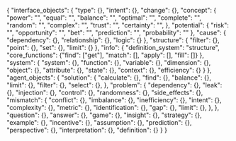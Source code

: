 {
	"interface_objects": {
		"type": {},
		"intent": {},
		"change": {},
		"concept": {
			"power": "",
			"equal": "",
			"balance": "",
			"optimal": "",
			"complete": "",
			"random": "",
			"complex": "",
			"trust": "",
			"certainty": "",
		},
		"potential": {
			"risk": "",
			"opportunity": "",
			"bet": "",
			"prediction": "",
			"probability": ""
		},
		"cause": {
			"dependency": {},
			"relationship": {},
			"logic": {}
		},
		"structure": {
			"filter": {},
			"point": {},
			"set": {},
			"limit": {}
		},
		"info": {
			"definition_system": "structure",
			"core_functions": {"find": ["get"], "match": [], "apply": [], "fill": []}
		},
		"system": {
			"system": {},
			"function": {},
			"variable": {},
			"dimension": {},
			"object": {},
			"attribute": {},
			"state": {},
			"context": {},
			"efficiency": {}
		}
	},
	"agent_objects": {
		"solution": {
			"calculate": {},
			"find": {},
			"balance": {},
			"limit": {},
			"filter": {},
			"select": {},
		},
		"problem": {
			"dependency": {},
			"leak": {},
			"injection": {},
			"control": {},
			"randomness": {},
			"side_effects": {},
			"mismatch": {
				"conflict": {},
				"imbalance": {},
				"inefficiency": {},
				"intent": {},
				"complexity": {},
				"metric": {},
				"identification": {},
				"gap": {},
				"limit": {},
			},
		},
		"question": {},
		"answer": {},
		"game": {},
		"insight": {},
		"strategy": {},	
		"example": {},
		"incentive": {},
		"assumption": {},
		"prediction": {},
		"perspective": {},
		"interpretation": {},
		"definition": {}
	}
}